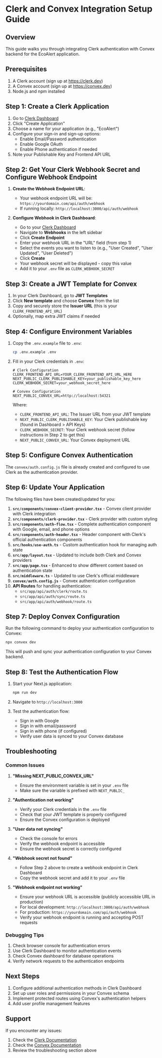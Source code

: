 # Clerk and Convex Integration Setup Guide

## Overview

This guide walks you through integrating Clerk authentication with Convex backend for the EcoAlert application.

## Prerequisites

1. A Clerk account (sign up at https://clerk.dev)
2. A Convex account (sign up at https://convex.dev)
3. Node.js and npm installed

## Step 1: Create a Clerk Application

1. Go to [Clerk Dashboard](https://dashboard.clerk.dev)
2. Click "Create Application"
3. Choose a name for your application (e.g., "EcoAlert")
4. Configure your sign-in and sign-up options:
   - Enable Email/Password authentication
   - Enable Google OAuth
   - Enable Phone authentication if needed
5. Note your Publishable Key and Frontend API URL

## Step 2: Get Your Clerk Webhook Secret and Configure Webhook Endpoint

1. **Create the Webhook Endpoint URL**:
   - Your webhook endpoint URL will be: `https://yourdomain.com/api/auth/webhook`
   - If running locally: `http://localhost:3000/api/auth/webhook`

2. **Configure Webhook in Clerk Dashboard**:
   - Go to your [Clerk Dashboard](https://dashboard.clerk.dev)
   - Navigate to **Webhooks** in the left sidebar
   - Click **Create Endpoint**
   - Enter your webhook URL in the "URL" field (from step 1)
   - Select the events you want to listen to (e.g., "User Created", "User Updated", "User Deleted")
   - Click **Create**
   - Your webhook secret will be displayed - copy this value
   - Add it to your `.env` file as `CLERK_WEBHOOK_SECRET`

## Step 3: Create a JWT Template for Convex

1. In your Clerk Dashboard, go to **JWT Templates**
2. Click **New template** and choose **Convex** from the list
3. Copy and securely store the **Issuer URL** (this is your `CLERK_FRONTEND_API_URL`)
4. Optionally, map extra JWT claims if needed

## Step 4: Configure Environment Variables

1. Copy the `.env.example` file to `.env`:
   ```bash
   cp .env.example .env
   ```

2. Fill in your Clerk credentials in `.env`:
   ```env
   # Clerk Configuration
   CLERK_FRONTEND_API_URL=YOUR_CLERK_FRONTEND_API_URL_HERE
   NEXT_PUBLIC_CLERK_PUBLISHABLE_KEY=your_publishable_key_here
   CLERK_WEBHOOK_SECRET=your_webhook_secret_here
   
   # Convex Configuration
   NEXT_PUBLIC_CONVEX_URL=http://localhost:54321
   ```

   Where:
   - `CLERK_FRONTEND_API_URL`: The Issuer URL from your JWT template
   - `NEXT_PUBLIC_CLERK_PUBLISHABLE_KEY`: Your Clerk publishable key (found in Dashboard > API Keys)
   - `CLERK_WEBHOOK_SECRET`: Your Clerk webhook secret (follow instructions in Step 2 to get this)
   - `NEXT_PUBLIC_CONVEX_URL`: Your Convex deployment URL

## Step 5: Configure Convex Authentication

The `convex/auth.config.js` file is already created and configured to use Clerk as the authentication provider.

## Step 6: Update Your Application

The following files have been created/updated for you:

1. **`src/components/convex-client-provider.tsx`** - Convex client provider with Clerk integration
2. **`src/components/clerk-provider.tsx`** - Clerk provider with custom styling
3. **`src/components/auth-flow.tsx`** - Complete authentication component with Google, email, and phone options
4. **`src/components/auth-header.tsx`** - Header component with Clerk's official authentication components
5. **`src/hooks/use-auth.ts`** - Custom authentication hook for managing auth state
6. **`src/app/layout.tsx`** - Updated to include both Clerk and Convex providers
7. **`src/app/page.tsx`** - Enhanced to show different content based on authentication state
8. **`src/middleware.ts`** - Updated to use Clerk's official middleware
9. **`convex/auth.config.js`** - Convex authentication configuration
10. **API Routes** for handling authentication:
    - `src/app/api/auth/clerk/route.ts`
    - `src/app/api/auth/sync/route.ts`
    - `src/app/api/auth/webhook/route.ts`

## Step 7: Deploy Convex Configuration

Run the following command to deploy your authentication configuration to Convex:

```bash
npx convex dev
```

This will push and sync your authentication configuration to your Convex backend.

## Step 8: Test the Authentication Flow

1. Start your Next.js application:
   ```bash
   npm run dev
   ```

2. Navigate to `http://localhost:3000`
3. Test the authentication flow:
   - Sign in with Google
   - Sign in with email/password
   - Sign in with phone (if configured)
   - Verify user data is synced to your Convex database

## Troubleshooting

### Common Issues

1. **"Missing NEXT_PUBLIC_CONVEX_URL"**
   - Ensure the environment variable is set in your `.env` file
   - Make sure the variable is prefixed with `NEXT_PUBLIC_`

2. **"Authentication not working"**
   - Verify your Clerk credentials in the `.env` file
   - Check that your JWT template is properly configured
   - Ensure the Convex configuration is deployed

3. **"User data not syncing"**
   - Check the console for errors
   - Verify the webhook endpoint is accessible
   - Ensure the webhook secret is correctly configured

4. **"Webhook secret not found"**
   - Follow Step 2 above to create a webhook endpoint in Clerk Dashboard
   - Copy the webhook secret and add it to your `.env` file

5. **"Webhook endpoint not working"**
   - Ensure your webhook URL is accessible (publicly accessible URL in production)
   - For local development: `http://localhost:3000/api/auth/webhook`
   - For production: `https://yourdomain.com/api/auth/webhook`
   - Verify your webhook endpoint is running and accepting POST requests

### Debugging Tips

1. Check browser console for authentication errors
2. Use Clerk Dashboard to monitor authentication events
3. Check Convex dashboard for database operations
4. Verify network requests to the authentication endpoints

## Next Steps

1. Configure additional authentication methods in Clerk Dashboard
2. Set up user roles and permissions in your Convex schema
3. Implement protected routes using Convex's authentication helpers
4. Add user profile management features

## Support

If you encounter any issues:
1. Check the [Clerk Documentation](https://clerk.dev/docs)
2. Check the [Convex Documentation](https://docs.convex.dev)
3. Review the troubleshooting section above